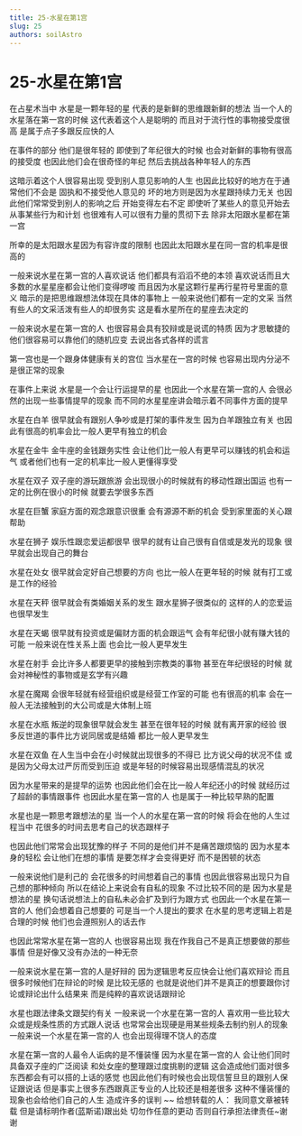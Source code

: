 ```yaml
---
title: 25-水星在第1宫
slug: 25
authors: soilAstro
---
```


# 25-水星在第1宫
在占星术当中
水星是一颗年轻的星
代表的是新鲜的思维跟新鲜的想法
当一个人的水星落在第一宫的时候
这代表着这个人是聪明的
而且对于流行性的事物接受度很高
是属于点子多跟反应快的人

在事件的部分
他们是很年轻的
即使到了年纪很大的时候
也会对新鲜的事物有很高的接受度
也因此他们会在很奇怪的年纪
然后去挑战各种年轻人的东西

这暗示着这个人很容易出现
受到别人意见影响的人生
也因此比较好的地方在于通常他们不会是
固执和不接受他人意见的
坏的地方则是因为水星跟持续力无关
也因此他们常常受到别人的影响之后
开始变得左右不定
即使听了某些人的意见开始去从事某些行为和计划
也很难有人可以很有力量的贯彻下去
除非太阳跟水星都在第一宫

所幸的是太阳跟水星因为有容许度的限制
也因此太阳跟水星在同一宫的机率是很高的

一般来说水星在第一宫的人喜欢说话
他们都具有滔滔不绝的本领
喜欢说话而且大多数的水星星座都会让他们变得啰唆
而且因为水星这颗行星再行星符号里面的意义
暗示的是把思维跟想法体现在具体的事物上
一般来说他们都有一定的文采
当然有些人的文采活泼有些人的却很务实
这是看水星所在的星座去决定的

一般来说水星在第一宫的人
也很容易会具有狡辩或是说谎的特质
因为才思敏捷的他们很容易可以靠他们的随机应变
去说出各式各样的谎言

第一宫也是一个跟身体健康有关的宫位
当水星在一宫的时候
也容易出现内分泌不是很正常的现象

在事件上来说
水星是一个会让行运提早的星
也因此一个水星在第一宫的人
会很必然的出现一些事情提早的现象
而不同的水星星座讲会暗示着不同事件方面的提早

水星在白羊
很早就会有跟别人争吵或是打架的事件发生
因为白羊跟独立有关
也因此有很高的机率会比一般人更早有独立的机会

水星在金牛
金牛座的金钱跟务实性
会让他们比一般人有更早可以赚钱的机会和运气
或者他们也有一定的机率比一般人更懂得享受

水星在双子
双子座的游玩跟旅游
会出现很小的时候就有的移动性跟出国运
也有一定的比例在很小的时候
就要去学很多东西

水星在巨蟹
家庭方面的观念跟意识很重
会有源源不断的机会
受到家里面的关心跟帮助

水星在狮子
娱乐性跟恋爱运都很早
很早的就有让自己很有自信或是发光的现象
很早就会出现自己的舞台

水星在处女
很早就会定好自己想要的方向
也比一般人在更年轻的时候
就有打工或是工作的经验

水星在天秤
很早就会有类婚姻关系的发生
跟水星狮子很类似的
这样的人的恋爱运也很早发生

水星在天蝎
很早就有投资或是偏财方面的机会跟运气
会有年纪很小就有赚大钱的可能
一般来说在性关系上面
也会比一般人更早发生

水星在射手
会比许多人都要更早的接触到宗教类的事物
甚至在年纪很轻的时候
就会对神秘性的事物或是玄学有兴趣

水星在魔羯
会很年轻就有经营组织或是经营工作室的可能
也有很高的机率
会在一般人无法接触到的大公司或是大体制上班

水星在水瓶
叛逆的现象很早就会发生
甚至在很年轻的时候
就有离开家的经验
很多反世道的事件比方说同居或是结婚
都比一般人更早发生

水星在双鱼
在人生当中会在小时候就出现很多的不得已
比方说父母的状况不佳
或是因为父母太过严厉而受到压迫
或是年轻的时候容易出现感情混乱的状况

因为水星带来的是提早的运势
也因此他们会在比一般人年纪还小的时候
就经历过了超龄的事情跟事件
也因此水星在第一宫的人
也是属于一种比较早熟的配置

水星也是一颗思考跟想法的星
当一个人的水星在第一宫的时候
将会在他的人生过程当中
花很多的时间去思考自己的状态跟样子

也因此他们常常会出现犹豫的样子
不同的是他们并不是痛苦跟烦恼的
因为水星本身的轻松
会让他们在想的事情
是要怎样才会变得更好
而不是困顿的状态

一般来说他们是利己的
会花很多的时间想着自己的事情
也因此很容易出现只为自己想的那种倾向
所以在结论上来说会有自私的现象
不过比较不同的是
因为水星是想法的星
换句话说想法上的自私未必会扩及到行为跟方式
也因此一个水星在第一宫的人
他们会想着自己想要的
可是当一个人提出的要求
在水星的思考逻辑上若是合理的时候
他们也会遵照别人的话去作

也因此常常水星在第一宫的人
也很容易出现
我在作我自己不是真正想要做的那些事情
但是好像又没有办法的一种无奈

一般来说水星在第一宫的人是好辩的
因为逻辑思考反应快会让他们喜欢辩论
而且很多时候他们在辩论的时候
是比较无感的
也就是说他们并不是真正的想要跟你讨论或辩论出什么结果来
而是纯粹的喜欢说话跟辩论

水星也跟法律条文跟契约有关
一般来说一个水星在第一宫的人
喜欢用一些比较大众或是规条性质的方式跟人说话
也常常会出现硬是用某些规条去制约别人的现象
一般来说一个水星在第一宫的人
也会出现得理不饶人的态度

水星在第一宫的人最令人诟病的是不懂装懂
因为水星在第一宫的人
会让他们同时具备双子座的广泛阅读
和处女座的整理跟过度挑剔的逻辑
这会造成他们面对很多东西都会有可以搭的上话的感觉
也因此他们有时候也会出现信誓旦旦的跟别人保证跟说话
但是事实上很多东西跟真正专业的人比较还是相差很多
这种不懂装懂的现象也会给他们自己的人生
造成许多的误判
~~
给想转载的人：
我同意文章被转载
但是请标明作者(蓝斯诺)跟出处
切勿作任意的更动
否则自行承担法律责任~谢谢

 
  